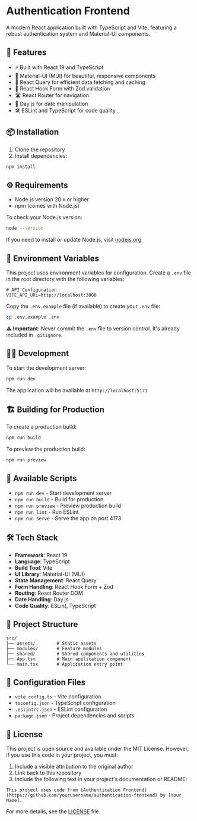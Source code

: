 # Authentication Frontend

A modern React application built with TypeScript and Vite, featuring a robust authentication system and Material-UI components.

## 🚀 Features

- ⚡️ Built with React 19 and TypeScript
- 🎨 Material-UI (MUI) for beautiful, responsive components
- 🔄 React Query for efficient data fetching and caching
- 📝 React Hook Form with Zod validation
- 🛣️ React Router for navigation
- 📅 Day.js for date manipulation
- 🛠️ ESLint and TypeScript for code quality

## 📦 Installation

1. Clone the repository
2. Install dependencies:
```bash
npm install
```

## ⚙️ Requirements

- Node.js version 20.x or higher
- npm (comes with Node.js)

To check your Node.js version:
```bash
node --version
```

If you need to install or update Node.js, visit [nodejs.org](https://nodejs.org/)

## 🔐 Environment Variables

This project uses environment variables for configuration. Create a `.env` file in the root directory with the following variables:

```env
# API Configuration
VITE_API_URL=http://localhost:3000
```

Copy the `.env.example` file (if available) to create your `.env` file:
```bash
cp .env.example .env
```

⚠️ **Important**: Never commit the `.env` file to version control. It's already included in `.gitignore`.

## 🏃‍♂️ Development

To start the development server:

```bash
npm run dev
```

The application will be available at `http://localhost:5173`

## 🏗️ Building for Production

To create a production build:

```bash
npm run build
```

To preview the production build:

```bash
npm run preview
```

## 🧪 Available Scripts

- `npm run dev` - Start development server
- `npm run build` - Build for production
- `npm run preview` - Preview production build
- `npm run lint` - Run ESLint
- `npm run serve` - Serve the app on port 4173

## 🛠️ Tech Stack

- **Framework**: React 19
- **Language**: TypeScript
- **Build Tool**: Vite
- **UI Library**: Material-UI (MUI)
- **State Management**: React Query
- **Form Handling**: React Hook Form + Zod
- **Routing**: React Router DOM
- **Date Handling**: Day.js
- **Code Quality**: ESLint, TypeScript

## 📁 Project Structure

```
src/
├── assets/        # Static assets
├── modules/       # Feature modules
├── shared/        # Shared components and utilities
├── App.tsx        # Main application component
└── main.tsx       # Application entry point
```

## 🔧 Configuration Files

- `vite.config.ts` - Vite configuration
- `tsconfig.json` - TypeScript configuration
- `.eslintrc.json` - ESLint configuration
- `package.json` - Project dependencies and scripts

## 📝 License

This project is open source and available under the MIT License. However, if you use this code in your project, you must:

1. Include a visible attribution to the original author
2. Link back to this repository
3. Include the following text in your project's documentation or README:

```
This project uses code from [Authentication Frontend](https://github.com/yourusername/authentication-frontend) by [Your Name].
```

For more details, see the [LICENSE](LICENSE) file.
